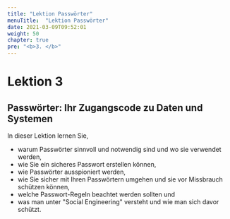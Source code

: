 ```yaml
---
title: "Lektion Passwörter"
menuTitle:  "Lektion Passwörter"
date: 2021-03-09T09:52:01
weight: 50
chapter: true
pre: "<b>3. </b>"
---
```


# Lektion 3
## Passwörter: Ihr Zugangscode zu Daten und Systemen

In dieser Lektion lernen Sie,

  * warum Passwörter sinnvoll und notwendig sind und wo sie verwendet werden,
  * wie Sie ein sicheres Passwort erstellen können,
  * wie Passwörter ausspioniert werden,
  * wie Sie sicher mit Ihren Passwörtern umgehen und sie vor Missbrauch schützen können,
  * welche Passwort-Regeln beachtet werden sollten und
  * was man unter "Social Engineering" versteht und wie man sich davor schützt.